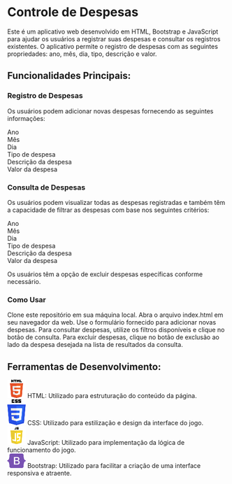 # Controle de Despesas
Este é um aplicativo web desenvolvido em HTML, Bootstrap e JavaScript para ajudar os usuários a registrar suas despesas e consultar os registros existentes. O aplicativo permite o registro de despesas com as seguintes propriedades: ano, mês, dia, tipo, descrição e valor.

## Funcionalidades Principais:

### Registro de Despesas
Os usuários podem adicionar novas despesas fornecendo as seguintes informações:

Ano</br>
Mês</br>
Dia</br>
Tipo de despesa</br>
Descrição da despesa</br>
Valor da despesa</br>

### Consulta de Despesas
Os usuários podem visualizar todas as despesas registradas e também têm a capacidade de filtrar as despesas com base nos seguintes critérios:

Ano</br>
Mês</br>
Dia</br>
Tipo de despesa</br>
Descrição da despesa</br>
Valor da despesa</br>


Os usuários têm a opção de excluir despesas específicas conforme necessário.

### Como Usar
Clone este repositório em sua máquina local.
Abra o arquivo index.html em seu navegador da web.
Use o formulário fornecido para adicionar novas despesas.
Para consultar despesas, utilize os filtros disponíveis e clique no botão de consulta.
Para excluir despesas, clique no botão de exclusão ao lado da despesa desejada na lista de resultados da consulta.

## Ferramentas de Desenvolvimento:
<img src="./imagens/html.png">
HTML: Utilizado para estruturação do conteúdo da página.</br>
<img src="./imagens/css.png">
CSS: Utilizado para estilização e design da interface do jogo.</br>
<img src="./imagens/js.png"> 
JavaScript: Utilizado para implementação da lógica de funcionamento do jogo.</br>
<img src="./imagens/bootstrap.png"> 
Bootstrap: Utilizado para facilitar a criação de uma interface responsiva e atraente.</br>








